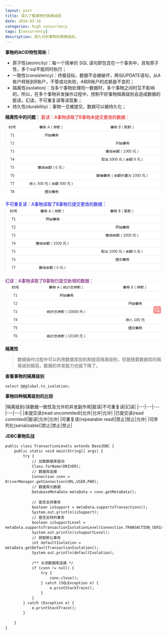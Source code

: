 ```yaml
---
layout: post
title: 深入了解事物的隔离级别
date: 2018-03-16
categories: high concurrency
tags: [concurrency]
description: 深入分析事物的隔离级别。
---
```

**事物的ACID特性简称：**
- 原子性(atomicity)：每一个简单的 SQL 语句即包含在一个事务中，具有原子性，多个sql不能同时执行；
- 一致性(consistency)：终极目标，数据不会被破坏，两句UPDATE语句，从A账户转账到B账户，不管成功失败，A和B账户的总额是不变的；
- 隔离性(isolation)：当多个事物处理同一数据时，多个事物之间时互不影响的，所以，在多个事物并发操作过程中，控制不好事物隔离级别会造成数据的脏读，幻读，不可重复读等读现象；
- 持久性(durability)：事物一旦被提交，数据可以被持久化；

**隔离性中的问题：**
<font color="#dd0000">脏读：A事物读取了B事物未提交更改的数据：</font>
![脏读示例](/images/dirtyRead.png)

<font color="#0000dd">不可重复读：A事物读取了B事物已提交更改的数据：</font>
![不可重复读示例](/images/unrepeatableRead.png)

<font color="#660066">幻读：A事物读取了B事物已提交新增的数据：</font>
![幻读示例](/images/fantasyRead.png)


**隔离性**
> 数据操作过程中可以利用数据库锁机制提高隔离级别，但是随着数据库的隔离级别越高，数据的并发能力也就下降了。

**查看事物的隔离级别**
```$xslt
select @@global.tx_isolation;
```

**事物四种隔离级别的比较**

|隔离级别/读数据一致性及允许的并发副作用|脏读|不可重复读|幻读|
|---|---|---|---|---|
|未提交读(read uncommited)|允许|允许|允许|
|已提交读(read commited)|脏读|允许|允许|
|可重复读(repeatable read)|禁止|禁止|允许|
|可序列化(serializable)|禁止|禁止|禁止|

**JDBC事物实战**

```$xslt
public class TransactionLevels extends BaseJDBC {
    public static void main(String[] args) {
        try {
            // 加载数据库驱动
            Class.forName(DRIVER);
            // 数据库连接
            Connection conn = DriverManager.getConnection(URL,USER,PWD);
            // 数据库元数据
            DatabaseMetaData metaData = conn.getMetaData();
 
            // 是否支持事务
            boolean isSupport = metaData.supportsTransactions();
            System.out.println(isSupport);
            // 是否支持的事务
            boolean isSupportLevel = metaData.supportsTransactionIsolationLevel(Connection.TRANSACTION_SERIALIZABLE);
            System.out.println(isSupportLevel);
            // 获取默认事务
            int defaultIsolation = metaData.getDefaultTransactionIsolation();
            System.out.println(defaultIsolation);
 
            /** 关闭数据库连接 */
            if (conn != null) {
                try {
                    conn.close();
                } catch (SQLException e) {
                    e.printStackTrace();
                }
            }
        } catch (Exception e) {
            e.printStackTrace();
        }
 
    }
}
```


    

